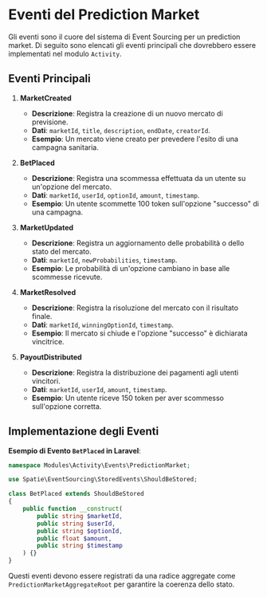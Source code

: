 # Eventi del Prediction Market

Gli eventi sono il cuore del sistema di Event Sourcing per un prediction market. Di seguito sono elencati gli eventi principali che dovrebbero essere implementati nel modulo `Activity`.

## Eventi Principali

1. **MarketCreated**
   - **Descrizione**: Registra la creazione di un nuovo mercato di previsione.
   - **Dati**: `marketId`, `title`, `description`, `endDate`, `creatorId`.
   - **Esempio**: Un mercato viene creato per prevedere l'esito di una campagna sanitaria.

2. **BetPlaced**
   - **Descrizione**: Registra una scommessa effettuata da un utente su un'opzione del mercato.
   - **Dati**: `marketId`, `userId`, `optionId`, `amount`, `timestamp`.
   - **Esempio**: Un utente scommette 100 token sull'opzione "successo" di una campagna.

3. **MarketUpdated**
   - **Descrizione**: Registra un aggiornamento delle probabilità o dello stato del mercato.
   - **Dati**: `marketId`, `newProbabilities`, `timestamp`.
   - **Esempio**: Le probabilità di un'opzione cambiano in base alle scommesse ricevute.

4. **MarketResolved**
   - **Descrizione**: Registra la risoluzione del mercato con il risultato finale.
   - **Dati**: `marketId`, `winningOptionId`, `timestamp`.
   - **Esempio**: Il mercato si chiude e l'opzione "successo" è dichiarata vincitrice.

5. **PayoutDistributed**
   - **Descrizione**: Registra la distribuzione dei pagamenti agli utenti vincitori.
   - **Dati**: `marketId`, `userId`, `amount`, `timestamp`.
   - **Esempio**: Un utente riceve 150 token per aver scommesso sull'opzione corretta.

## Implementazione degli Eventi

**Esempio di Evento `BetPlaced` in Laravel**:
```php
namespace Modules\Activity\Events\PredictionMarket;

use Spatie\EventSourcing\StoredEvents\ShouldBeStored;

class BetPlaced extends ShouldBeStored
{
    public function __construct(
        public string $marketId,
        public string $userId,
        public string $optionId,
        public float $amount,
        public string $timestamp
    ) {}
}
```

Questi eventi devono essere registrati da una radice aggregate come `PredictionMarketAggregateRoot` per garantire la coerenza dello stato.
